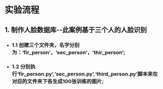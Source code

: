 # 实验流程
## 1. 制作人脸数据库--此案例基于三个人的人脸识别
 * ### 1.1 创建三个文件夹，名字分别为：‘fir_person’，‘sec_person’，‘thir_person’;
 * ### 1.2 分别执行‘fir_person.py’,‘sec_person.py’,‘third_person.py’脚本来在对应的文件夹下各生成100张训练的图片;

